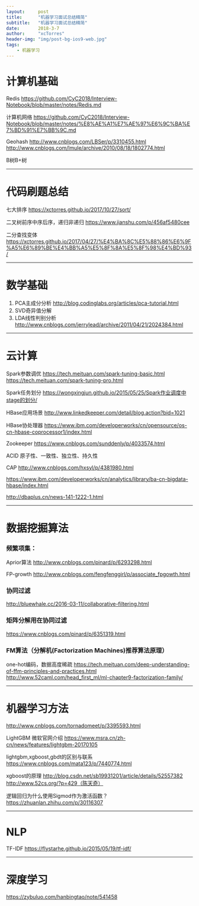 ```yaml
---
layout:     post
title:      "机器学习面试总结精简"
subtitle:   "机器学习面试总结精简"
date:       2018-3-7 
author:     "xcTorres"
header-img: "img/post-bg-ios9-web.jpg"
tags:
    - 机器学习
---
```



# 计算机基础
Redis  https://github.com/CyC2018/Interview-Notebook/blob/master/notes/Redis.md


计算机网络   https://github.com/CyC2018/Interview-Notebook/blob/master/notes/%E8%AE%A1%E7%AE%97%E6%9C%BA%E7%BD%91%E7%BB%9C.md

Geohash http://www.cnblogs.com/LBSer/p/3310455.html
http://www.cnblogs.com/lmule/archive/2010/08/18/1802774.html


B树B+树

---

# 代码刷题总结

七大排序
https://xctorres.github.io/2017/10/27/sort/

二叉树前序中序后序，递归非递归 
https://www.jianshu.com/p/456af5480cee

二分查找变体
https://xctorres.github.io/2017/04/27/%E4%BA%8C%E5%88%86%E6%9F%A5%E6%89%BE%E4%BB%A5%E5%8F%8A%E5%8F%98%E4%BD%93/


---
# 数学基础

1. PCA主成分分析  http://blog.codinglabs.org/articles/pca-tutorial.html
2. SVD奇异值分解
3. LDA线性判别分析
http://www.cnblogs.com/jerrylead/archive/2011/04/21/2024384.html

---

# 云计算
Spark参数调优 https://tech.meituan.com/spark-tuning-basic.html https://tech.meituan.com/spark-tuning-pro.html

Spark任务划分 https://wongxingjun.github.io/2015/05/25/Spark作业调度中stage的划分/

HBase应用场景 http://www.linkedkeeper.com/detail/blog.action?bid=1021

HBase协处理器 https://www.ibm.com/developerworks/cn/opensource/os-cn-hbase-coprocessor1/index.html

Zookeeper https://www.cnblogs.com/sunddenly/p/4033574.html

ACID 原子性、一致性、独立性、持久性

CAP http://www.cnblogs.com/hxsyl/p/4381980.html

https://www.ibm.com/developerworks/cn/analytics/library/ba-cn-bigdata-hbase/index.html

http://dbaplus.cn/news-141-1222-1.html

---

# 数据挖掘算法

### 频繁项集：

Aprior算法 http://www.cnblogs.com/pinard/p/6293298.html

FP-growth http://www.cnblogs.com/fengfenggirl/p/associate_fpgowth.html

### 协同过滤

http://bluewhale.cc/2016-03-11/collaborative-filtering.html

### 矩阵分解用在协同过滤
https://www.cnblogs.com/pinard/p/6351319.html

### FM算法（分解机(Factorization Machines)推荐算法原理）
one-hot编码，数据高度稀疏
https://tech.meituan.com/deep-understanding-of-ffm-principles-and-practices.html
http://www.52caml.com/head_first_ml/ml-chapter9-factorization-family/

---
# 机器学习方法

http://www.cnblogs.com/tornadomeet/p/3395593.html

LightGBM 微软官网介绍
https://www.msra.cn/zh-cn/news/features/lightgbm-20170105

lightgbm,xgboost,gbdt的区别与联系
https://www.cnblogs.com/mata123/p/7440774.html

xgboost的原理 http://blog.csdn.net/sb19931201/article/details/52557382
http://www.52cs.org/?p=429（陈天奇）   

逻辑回归为什么使用Sigmod作为激活函数？ https://zhuanlan.zhihu.com/p/30116307

---
# NLP
TF-IDF https://flystarhe.github.io/2015/05/19/tf-idf/




---

# 深度学习
https://zybuluo.com/hanbingtao/note/541458